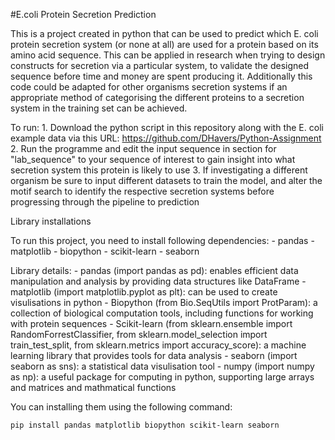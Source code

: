 #E.coli Protein Secretion Prediction

This is a project created in python that can be used to predict which E. coli protein secretion system (or none at all) are used for a protein based on its amino acid sequence. This can be applied in research when trying to design constructs for secretion via a particular system, to validate the designed sequence before time and money are spent producing it. Additionally this code could be adapted for other organisms secretion systems if an appropriate method of categorising the different proteins to a secretion system in the training set can be achieved. 

To run: 
	1. Download the python script in this repository along with the E. coli example data via this URL: https://github.com/DHavers/Python-Assignment
	2. Run the programme and edit the input sequence in section for "lab_sequence" to your sequence of interest to gain insight into what secretion system this protein is likely to use
	3. If investigating a different organism be sure to input different datasets to train the model, and alter the motif search to identify the respective secretion systems before progressing through the pipeline to prediction

Library installations

To run this project, you need to install following dependencies:
	- pandas 
	- matplotlib 
	- biopython
	- scikit-learn
	- seaborn

Library details: 
	- pandas (import pandas as pd): enables efficient data manipulation and analysis by providing data structures like DataFrame
	- matplotlib (import matplotlib.pyplot as plt): can be used to create visulisations in python
	- Biopython (from Bio.SeqUtils import ProtParam): a collection of biological computation tools, including functions for working with protein sequences 
	- Scikit-learn (from sklearn.ensemble import RandomForrestClassifier, from sklearn.model_selection import train_test_split, from sklearn.metrics import accuracy_score): a machine learning library that provides tools for data analysis 
	- seaborn (import seaborn as sns): a statistical data visulisation tool 
	- numpy (import numpy as np): a useful package for computing in python, supporting large arrays and matrices and mathmatical functions 

You can installing them using the following command:
```bash 
pip install pandas matplotlib biopython scikit-learn seaborn

